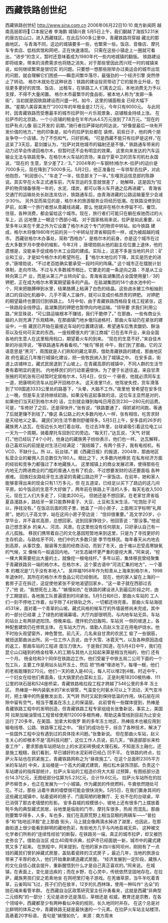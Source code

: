 # 西藏铁路创世纪

西藏铁路创世纪
http://www.sina.com.cn 2006年06月22日10:10 南方新闻网
越南高层即将
□本报记者 李海鹏
城镇兴衰
5月5日上午，我们翻越了海拔5231米的唐古拉山口，进入西藏辖区。在此后500多公里中，青藏铁路将穿越 藏北的那曲地区。
与青海不同，这边的城镇要多一些，也繁荣一些。饭店、音像店、摩托车专卖店、低档宾馆和网吧，正在快速涌现。 只需在这些小镇走上一圈就可看出，“进步”的含义，暂时还意味着成为1980年代一些内地城镇的翻版。
铁路建设即将结束，带来的消费需求也将随之消失，对于那些曾因此而兴旺一时的城镇来说，如何继续繁荣是很切实 的问题。只要想一想那些刚举办过奥运会的城市出现的问题，就会理解它们困惑——瞬息间繁华落尽，最强劲的一个经济引擎 突然停止了转动。
格尔木就处在这种状态：铁路的建设投资带动了它的服务业升级，包括更多更好的宾馆、饭店、
出租车，在铁路工人 们离去之后，本地消费无力予以支撑，不得不大量闲置。
格尔木市最繁华的食品街，被本地人称为“发廊一条街”，当初就是因铁路建设而兴盛一时。如今，这里的铺面租金 已经大幅下跌。“星期八美容美发厅”2002年的年租金是2.1万元，今年只有9000元。
与此同时，因青藏铁路而受惠最丰的城市拉萨则一片乐观景象，店铺租金持续上涨。
在拉萨市的北京路，一个小店铺的租金在半年内从4.5万元涨到了7.8万元。“现在的拉萨有点儿像
丽江开发的 前期，”骑行者拉萨驿站的阿达说，“好像是最后一块有开发价值的地方。”
他的印象是，如今的拉萨到处都在
装修。前些日子，他的两个朋友争夺一个店铺，为了不伤和气，只好抓阄。
“可是西藏不能只有拉萨是这样，”在这呆了3天后，葛剑雄认为，“拉萨对其他城市的辐射还是不够。”
铁路通车带来的动力迟早会传递回格尔木，但暂时还不会有明显的效果。
这里向来发达的汽车运输业无法与铁路竞争。在格尔木火车站的货场，来自宁夏中卫的货车司机杜永国说，“现在的 生意，至少差了2／3。”
2004年的一车钢材(格尔木-拉萨)的运价是7000多元，现在降到了5000多元。5月2日，他正准备拉 一车铧犁去拉萨，对此他抱怨，“利润很小。”
“车走了一半，信息部关了一半。”东嘎货运信息部的陈静说。其实早在火车正式通车前，汽车货运的生意就很差了 ，她解释，这是因为“拉萨的物资储备够用一年的，水泥、煤炭，都可以等火车开通之后再进藏”。
青海省交通厅的运输处处长赵连龙估计，铁路通车后，由青海进藏的公路运输量至少会减少30％。
另外显而易见的是，格尔木的旅游服务业将经历低潮。在铁路没修到拉萨前，如果一个旅行者想从青藏线进藏，那么 他就非在格尔木停留不可。餐饮、住宿，各种消费，都会留给这个城市。现在，旅行者们可能只在躺在疾驰而过的火车上，远 远地瞥上一眼这个西部小城。
对于国家格局来说，拉萨是如此重要，以至多年以来在千里之外为它设置了格尔木这个专门的物资中转站。如今铁路 建成，格尔木将像1980年代前的另一个中转站甘肃省柳园市一样，成为被超越的城市。
西藏驻格尔木办事处，简称“西格办”，是格尔木的前身，亦是这个城市在过去大多数岁月中使命的缩影。今年2月 ，唐增勋刚从他的副主任位置上退休，他的遗憾是，没能亲手促成格尔木工业园的建成。实际上，这差不多是当地的共识：矿 业和工业，才是如今格尔木的希望所在。

“格尔木地位的下降，其实是历史的进步。”唐增勋说，“不过老百姓确实要承受一段时间的阵痛。”
这个城市正在摆脱计划体制，走向市场。不过与大多数城市相比，它要走的是一条逆向之路：不是从工业转向第三产 业，而是从第三产业转向矿业。青海省盐湖集团占全国使用量1／3的钾肥，正在成为格尔木寄寓期望最多的产品。
在盐湖集团的14个卤水池中的一个，阿来把胳膊伸到水里，结果胳膊上粘满了白色的结晶。这些卤水被工作船抽到 进口的自动化机器中，几乎不需人工操作，就可以变成价格昂贵的钾肥。
对钾肥的期望最终也要回归到铁路上。
5月中旬，由于青藏铁路西格段复线工程紧张，这一铁路段全线停运，盐湖集团的钾肥也暂停向内地运输。“领导要 求我们利用公路，”宋显珠说，“可公路运输根本不赚钱，我们干脆停了。”
在那曲，一些有商业头脑的人则充满了乐观精神。在那曲镇门地乡俄玛迪格村，那曲火车站仍在紧张的建设中，一些 藏民已开始在最接近车站的位置建店铺，希望通车后售卖酸奶、酥油茶以及任何可买卖的东西。一座规模很大的“浙江商城” 已在去年开业，来自全国各地的生意人在这里租用档口，期望着火车的到来。
“现在的生意不好，”来自佳木斯的孙丽萍说，“等铁路通车再看看呗。”
“候鸟”移民
中午，我们到了那曲。它的汉语意思是“黑河”，周围就是人们熟知的藏北草原。借助青藏铁路的建成，那曲地区政 府在最近几年推行城镇化建设，把一些牧民纳入到了城镇之中。
在安多县，街道上店铺林立，藏式民居退到了山坡上。在青藏高原的城镇中，不同人群的生活节奏有着明显的差别。
内地移民们的行动普遍很快。为了便于长途往返，来自甘肃张掖的司机张有已经暂时定居格尔木，5月4日，仅仅一 个昼夜，他就必须同车主一道，把康明司货车从拉萨开回格尔木。
这天夜里11点，他驾驶失控，货车滑落到了109国道3333公里处的路基下，“头晕，大脑不工作。”夜里他 曾希望在安多住上一晚，但是车主坚持继续赶路。如果没有这起事故的话，这位车主显然是对的，如果他们当天赶到格尔木的 话，立刻就会赚到每吨日用百货230—280元的运费。
可是，“车修好了之后，还是得快开，”张有说，“铁路要通了，得抓紧时间跑，等通了后就更赚不到钱了。”像这 条公路上的大多数内地人一样，张有相信，吃苦求财是天经地义之事。
藏民们的生活节奏则舒缓得多。5月5日上午，安多县的26岁的藏族男人达瓦，在街边长久地打着台球。
在过去3年里，台球桌吸引着这位电工以一天为一个周期，骑着摩托车回到它的旁边。“每天打，”达瓦说，“天气 好就打。”他已经玩了4个小时，他身边的藏族男子纷纷表示，他们也一样。
达瓦解释，自己喜欢玩的前提是对生活已经满足：“我结婚了，有两个孩子，我有电视机，有VCD，不缺什么。所 以，玩台球。”
据《西藏日报》的报道，2004年，那曲地区私营企业的雇佣人员总数仅为180人。相比之下，大多数内地移民 在私有经济方面的经验和竞争力都强过了本地藏族人。
这里城镇上的商业发展迟滞，使得那些在内地无力跨进商业的门槛的普通人也有了机会，不过想要发财的话还要面临 各种艰难。
回族妇女路给牙在五道梁的青藏公路边开了一家饭店。在前年，她和家人能够拿得出来的现金只有1.1万多元，但 在五道梁，已经足以买下了路边的这几间平房。如今饭店的生意不大好做了，两年前在铁路上干活的人多，每天毛收入500 元，现在工人们大多走了，只能卖200元。
但她还是不想回家。在老家甘肃省临夏县漫路乡，路给牙一家只能靠种麦子、大豆、土豆和玉米生活，“吃饱肚子可 以，挣钱没有。”
在饭店后面的院子里，她盖了一间小房子，上面用汉字标明“礼拜房”。她的儿子高文学，站在这间小房子旁边说： “信仰很重要。”
高文学20岁，小学毕业，并不喜欢高原，总想回家。说到回家挣钱少，他回答说：“那没事。”他说自己想念家乡 的亲人、河流、风景。在这里他没有任何朋友，只好承认自己有一点儿孤独。
移民们携带着自己的文化基因短暂地来到这里，只是为了寻找更好的生存机会。与路给牙不同，他们中的大多数只是 季节性移民。每年春天从内地去到高原，从事饮食、服装等方面的经商活动，而到了冬天，由于难以忍受高寒缺氧的气候，又 像候鸟一般返回内地。
“对生态破坏更严重的是挖大黄，”阿来说，“挖一棵大黄需要挖出大量的土，就像挖一根电线杆。”
多年以前，集体移民曾经聚集于青藏铁路另一端的格尔木。在格尔木，这个蒙古语中“河流汇集的地方”，一个基本 的概况是“几乎没有本地人”。
吴祥福1958年作为知青从上海来到格尔木，1998年退休时，其所在的格尔木市食品公司已经倒闭。
现在，他的家人留在上海的一套房子正在拆迁，这促使他紧张不安地渴望回家乡。“这一辈子就在西部过去了，”他 说，“我想死在上海。”
“嫉慢如仇”
在铁路的建设进入到最后阶段之时，由于工期提前，各地施工队普遍感到时间紧张。5月5日和6日，那曲火车站的 工人们一刻不停地工作着，似乎除了4对铁轨之外，一切都还待完善。
那曲火车站海拔4531米，面对着一个青翠的山坡。藏式风格的候车厅的外墙装修尚未完成，其中的一部分已经罩 上了绿色的玻璃幕墙，大厅内部很明亮，与内地车站无异。车站的站台上有两排遮阳顶。傍晚来临，搅拌机仍旧轰鸣，车站另 一侧的坡道上，各种配套建筑仍在修筑主体。
在车站大厅内，值勤人员赵义生正在用电炉烧水。他不时抬头观望窗外，神色警觉。前几天，几名来自甘肃的农民工 偷了一些钢筋，被扭送那曲派出所。另一位工作人员说，由于大雪、冰雹天气，以及各种原因造成的返工，那曲车站的工程进 度压力很大。
于是我们知道，在5月4日中午，我们在昆仑山口碰到的杨金柱等人的工期与其他人比较起来算是相当充裕的，他们 还有一个月。
杨金柱和3个同伴在铁路边工作。他们受雇于中铁五局二公司下面的一个包工队，主要工作是用钻头钻开冻土，然后 把“热棒”埋进地下。每埋一根，他们的老板能赚到270元，他们一天的收入是40元，每人可以埋2到4根。时近中午， 一个妇女在给他们煮面条，往大锅里扔白菜和土豆。
正是利用18200根热棒、111公里的块石层和524座桥梁，青藏铁路格拉段工程才跨越了546公里的多年 冻土区。
热棒是一种内装氨水的7米长钢管，气温变化时氨水可以上下流动，天气变冷时，把土壤中的热量散发出去，天气转 热时又起到保持低温的作用。块石层在间隙中留有空气，相当于覆盖在冻土上的保温层。
此前曾有一些媒体提到，热棒是青藏铁路工程中的发明创造，但青藏铁路工程专家组组长张鲁新说，事实上，美国阿 拉斯加输油管线工程曾经使用112000多根热棒，帮助这条管线到目前为止安全运行了20多年。在美国、加拿大和俄罗 斯的多年冻土地区，热棒技术也被应用到输电线塔、公路、铁路等工程之中。
“我们的成功在于，综合了各种技术，解决了一些国外工程中没有遇到过的具体技术问题。”张鲁新说。
但在那曲火车站，赵义生关心的却根本不是“高科技问题”，这位工作人员说，前几天，“铁道部部长来检查工作” ，要求那曲车站把站台上的水泥彩砖换成大理石板。不知是冻土融化，还是施工粗糙，我们看到，早已铺好的水泥彩砖已经凸 凹不平。
在铁路的终点，拉萨火车站也在抓紧施工，青藏铁路网称之为“昼夜施工”。在这个总面积2305平方米的车站的 中央，主站楼是一个高大的藏式建筑，用红松木装饰顶部。负责这个车站建设的指挥部统计，拉萨火车站的工程造价将大大超 过预算，有图纸部分造价14.37亿元，无图纸部分估算为5.23亿元，合计19.6亿元。
拉萨火车站所在的拉萨市柳吾乡，也正在发展为一个小城镇。作为藏民的传统燃料，牛粪依然随处可见。不过，那些 沾着牛粪的墙壁很可能会很快消失。5月5日，在我们置身其间的这些藏北城镇中，贴着瓷砖的房子、门面简陋的歌舞厅、无 处不在的台球桌，早已消弭了那古老墙壁的形影。
安多县城的规模很小，坡地上还有很多门上摆放着牦牛角的典型藏式民居，谷地里是临街的门市，摩托车很多，热闹 而混乱。那曲则要繁华得多，人多，车也多，我们在高原荒野上相当显眼的两辆车——“普拉多”和“陆地巡洋舰”走上那曲 街头，马上就会像两滴水掉进了湖里，也因此，在那曲街道上很少能看到鲜明的藏地色彩，有些地方几乎与内地县城无异。
这种被文化学者们所称的“连续性经验”的断裂，在铁路另一端，真正的城市拉萨，却又被历史弥合了。借助自治区 成立40周年庆典，拉萨市已经面貌一新，城市中的藏式建筑又多了起来。
在旅程中，阿来提到，在他的家乡四川省阿坝州，刚刚有了一点钱的藏民们曾扒掉藏式房屋，盖贴着瓷砖的汉式房子 。最近几年，当地的旅游业带来了丰厚的收入，他们开始重新建造藏式房屋。
“经济发展到一定阶段，藏族人的文化自信心就会提升，重新醒悟到什么才是自己真正喜欢的。”阿来说。
在城镇，在表面上，变化是迅疾的；而在乡野，在心灵中，传统依然坚固地存在。在拉萨，藏族男孩们安之若素地坐 在网吧里打电子游戏。在羌塘草原，当牛羊吃着青草，云雀鸣叫飞过，孩子们仍在放羊，12岁的扎西林珠，使用一种叫作“ 古朵”的抛石绳来看管羊群。
在西藏自治区政策研究室主任孙勇看来，这就是西藏“非典型二元结构”的一部分：无论是进步还是落后，草根还是 权威，教育还是宗教，在各个领域中，西藏都至少有两种看似冲突的规则，长久地同时并存。
在这个总是对比鲜明的体系之中，青藏铁路无疑是最快速的一个元素。在拉萨火车站主站楼顶，高悬着20字标语， 首句是“嫉慢如仇”。 来源：南方周末

